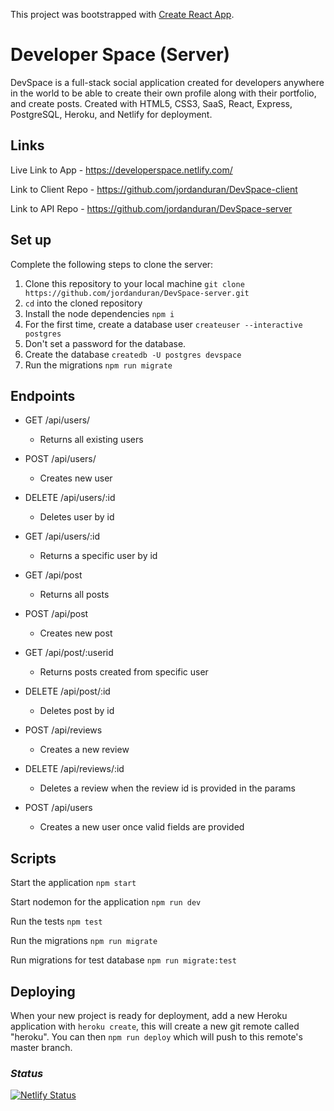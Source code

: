 This project was bootstrapped with [Create React App](https://github.com/facebook/create-react-app).

# Developer Space (Server)

DevSpace is a full-stack social application created for developers anywhere in the world to be able to create their own profile along with their portfolio, and create posts. Created with HTML5, CSS3, SaaS, React, Express, PostgreSQL, Heroku, and Netlify for deployment.

## Links

Live Link to App - https://developerspace.netlify.com/

Link to Client Repo - https://github.com/jordanduran/DevSpace-client

Link to API Repo - https://github.com/jordanduran/DevSpace-server

## Set up

Complete the following steps to clone the server:

1. Clone this repository to your local machine `git clone https://github.com/jordanduran/DevSpace-server.git`
2. `cd` into the cloned repository
3. Install the node dependencies `npm i`
4. For the first time, create a database user `createuser --interactive postgres`
5. Don't set a password for the database.
6. Create the database `createdb -U postgres devspace`
7. Run the migrations `npm run migrate`

## Endpoints

- GET /api/users/

  - Returns all existing users

- POST /api/users/

  - Creates new user

- DELETE /api/users/:id

  - Deletes user by id

- GET /api/users/:id

  - Returns a specific user by id

- GET /api/post

  - Returns all posts

- POST /api/post

  - Creates new post

- GET /api/post/:userid

  - Returns posts created from specific user

- DELETE /api/post/:id

  - Deletes post by id

- POST /api/reviews

  - Creates a new review

- DELETE /api/reviews/:id

  - Deletes a review when the review id is provided in the params

- POST /api/users
  - Creates a new user once valid fields are provided

## Scripts

Start the application `npm start`

Start nodemon for the application `npm run dev`

Run the tests `npm test`

Run the migrations `npm run migrate`

Run migrations for test database `npm run migrate:test`

## Deploying

When your new project is ready for deployment, add a new Heroku application with `heroku create`, this will create a new git remote called "heroku". You can then `npm run deploy` which will push to this remote's master branch.

### **_Status_**

[![Netlify Status](https://api.netlify.com/api/v1/badges/660afacb-8383-40b3-a1cc-a6687d9d147b/deploy-status)](https://app.netlify.com/sites/developerspace/deploys)
